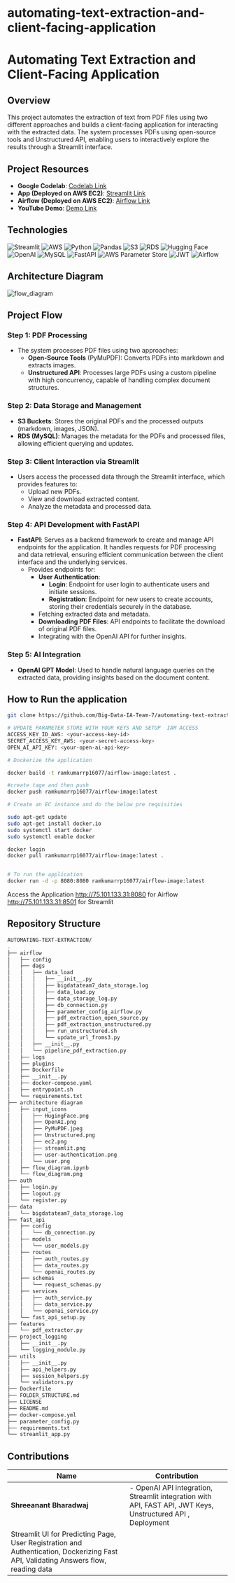 # automating-text-extraction-and-client-facing-application

# Automating Text Extraction and Client-Facing Application

## Overview

This project automates the extraction of text from PDF files using two different approaches and builds a client-facing application for interacting with the extracted data. The system processes PDFs using open-source tools and Unstructured API, enabling users to interactively explore the results through a Streamlit interface.

## Project Resources

- **Google Codelab**: [Codelab Link](https://codelabs-preview.appspot.com/?file_id=18miWKQAQ-EmqhbfCJc3A3ZqL-mmLPrhl1bHLGDUTXeY)
- **App (Deployed on AWS EC2)**: [Streamlit Link](http://75.101.133.31:8501/)
- **Airflow (Deployed on AWS EC2)**: [Airflow Link](http://75.101.133.31:8080/)
- **YouTube Demo**: [Demo Link](https://www.youtube.com/watch?v=RE07uCmvzho)

## Technologies

![Streamlit](https://img.shields.io/badge/Streamlit-FF4B4B?style=for-the-badge&logo=streamlit&logoColor=white)
![AWS](https://img.shields.io/badge/Amazon%20AWS-232F3E?style=for-the-badge&logo=amazon-aws&logoColor=white)
![Python](https://img.shields.io/badge/Python-3776AB?style=for-the-badge&logo=python&logoColor=white)
![Pandas](https://img.shields.io/badge/Pandas-150458?style=for-the-badge&logo=pandas&logoColor=white)
![S3](https://img.shields.io/badge/Amazon%20S3-569A31?style=for-the-badge&logo=amazon-s3&logoColor=white)
![RDS](https://img.shields.io/badge/Amazon%20RDS-527FFF?style=for-the-badge&logo=amazon-rds&logoColor=white)
![Hugging Face](https://img.shields.io/badge/Hugging%20Face-FFD43B?style=for-the-badge&logo=huggingface&logoColor=black)
![OpenAI](https://img.shields.io/badge/OpenAI-412991?style=for-the-badge&logo=openai&logoColor=white)
![MySQL](https://img.shields.io/badge/MySQL-4479A1?style=for-the-badge&logo=mysql&logoColor=white)
![FastAPI](https://img.shields.io/badge/FastAPI-009688?style=for-the-badge&logo=fastapi&logoColor=white)
![AWS Parameter Store](https://img.shields.io/badge/AWS%20Parameter%20Store-FF9900?style=for-the-badge&logo=amazon-aws&logoColor=white)
![JWT](https://img.shields.io/badge/JWT-000000?style=for-the-badge&logo=JSON-web-tokens&logoColor=white)
![Airflow](https://img.shields.io/badge/Airflow-017CEE?style=for-the-badge&logo=apache-airflow&logoColor=white)

## Architecture Diagram

![flow_diagram](https://github.com/user-attachments/assets/4d9323d3-155e-40a9-8f91-8d25b2cb4c6e)

## Project Flow

### Step 1: PDF Processing

- The system processes PDF files using two approaches:
  - **Open-Source Tools** (PyMuPDF): Converts PDFs into markdown and extracts images.
  - **Unstructured API**: Processes large PDFs using a custom pipeline with high concurrency, capable of handling complex document structures.

### Step 2: Data Storage and Management

- **S3 Buckets**: Stores the original PDFs and the processed outputs (markdown, images, JSON).
- **RDS (MySQL)**: Manages the metadata for the PDFs and processed files, allowing efficient querying and updates.

### Step 3: Client Interaction via Streamlit

- Users access the processed data through the Streamlit interface, which provides features to:
  - Upload new PDFs.
  - View and download extracted content.
  - Analyze the metadata and processed data.

### Step 4: API Development with FastAPI

- **FastAPI**: Serves as a backend framework to create and manage API endpoints for the application. It handles requests for PDF processing and data retrieval, ensuring efficient communication between the client interface and the underlying services.
  - Provides endpoints for:
    - **User Authentication**:
      - **Login**: Endpoint for user login to authenticate users and initiate sessions.
      - **Registration**: Endpoint for new users to create accounts, storing their credentials securely in the database.
    - Fetching extracted data and metadata.
    - **Downloading PDF Files**: API endpoints to facilitate the download of original PDF files.
    - Integrating with the OpenAI API for further insights.

### Step 5: AI Integration

- **OpenAI GPT Model**: Used to handle natural language queries on the extracted data, providing insights based on the document content.

## How to Run the application

```bash
git clone https://github.com/Big-Data-IA-Team-7/automating-text-extraction-and-client-facing-application.git

# UPDATE PARAMETER STORE WITH YOUR KEYS AND SETUP  IAM ACCESS
ACCESS_KEY_ID_AWS: <your-access-key-id>
SECRET_ACCESS_KEY_AWS: <your-secret-access-key>
OPEN_AI_API_KEY: <your-open-ai-api-key>

# Dockerize the application

docker build -t ramkumarrp16077/airflow-image:latest .

#create tage and then push
docker push ramkumarrp16077/airflow-image:latest

# Create an EC instance and do the below pre requisities

sudo apt-get update
sudo apt-get install docker.io
sudo systemctl start docker
sudo systemctl enable docker

docker login
docker pull ramkumarrp16077/airflow-image:latest .


# To run the application
docker run -d -p 8080:8080 ramkumarrp16077/airflow-image:latest

```

Access the Application
http://75.101.133.31:8080 for Airflow
http://75.101.133.31:8501 for Streamlit

## Repository Structure

```bash
AUTOMATING-TEXT-EXTRACTION/
.
├── airflow
│   ├── config
│   ├── dags
│   │   ├── data_load
│   │   │   ├── __init__.py
│   │   │   ├── bigdatateam7_data_storage.log
│   │   │   ├── data_load.py
│   │   │   ├── data_storage_log.py
│   │   │   ├── db_connection.py
│   │   │   ├── parameter_config_airflow.py
│   │   │   ├── pdf_extraction_open_source.py
│   │   │   ├── pdf_extraction_unstructured.py
│   │   │   ├── run_unstructured.sh
│   │   │   └── update_url_froms3.py
│   │   ├── __init__.py
│   │   └── pipeline_pdf_extraction.py
│   ├── logs
│   ├── plugins
│   ├── Dockerfile
│   ├── __init__.py
│   ├── docker-compose.yaml
│   ├── entrypoint.sh
│   └── requirements.txt
├── architecture diagram
│   ├── input_icons
│   │   ├── HugingFace.png
│   │   ├── OpenAI.png
│   │   ├── PyMuPDF.jpeg
│   │   ├── Unstructured.png
│   │   ├── ec2.png
│   │   ├── streamlit.png
│   │   ├── user-authentication.png
│   │   └── user.png
│   ├── flow_diagram.ipynb
│   └── flow_diagram.png
├── auth
│   ├── login.py
│   ├── logout.py
│   └── register.py
├── data
│   └── bigdatateam7_data_storage.log
├── fast_api
│   ├── config
│   │   └── db_connection.py
│   ├── models
│   │   └── user_models.py
│   ├── routes
│   │   ├── auth_routes.py
│   │   ├── data_routes.py
│   │   └── openai_routes.py
│   ├── schemas
│   │   └── request_schemas.py
│   ├── services
│   │   ├── auth_service.py
│   │   ├── data_service.py
│   │   └── openai_service.py
│   └── fast_api_setup.py
├── features
│   └── pdf_extractor.py
├── project_logging
│   ├── __init__.py
│   └── logging_module.py
├── utils
│   ├── __init__.py
│   ├── api_helpers.py
│   ├── session_helpers.py
│   └── validators.py
├── Dockerfile
├── FOLDER_STRUCTURE.md
├── LICENSE
├── README.md
├── docker-compose.yml
├── parameter_config.py
├── requirements.txt
└── streamlit_app.py

```

## Contributions

| Name                             | Contribution                                                                                                                                      |
| -------------------------------- | ------------------------------------------------------------------------------------------------------------------------------------------------- |
| **Shreeanant Bharadwaj**              |  - OpenAI API integration, Streamlit integration with API, FAST API, JWT Keys, Unstructured API , Deployment  |                                  Loading data from Hugging Face to S3, Open Source PDF Extraction, Docker, Airflow DAGs, Deployment 
 Streamlit UI for Predicting Page, User Registration and Authentication, Dockerizing Fast API, Validating Answers flow, reading data|

